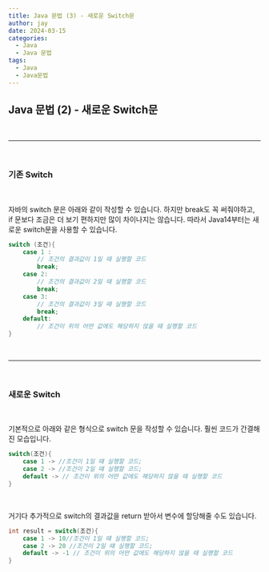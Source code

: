 ```yaml
---
title: Java 문법 (3) - 새로운 Switch문
author: jay
date: 2024-03-15
categories:
  - Java
  - Java 문법
tags:
  - Java
  - Java문법
---
```

## **Java 문법 (2) - 새로운 Switch문**

<br />

---

<br/>

### **기존 Switch**
<br/>

자바의 switch 문은 아래와 같이 작성할 수 있습니다. 하지만 break도 꼭 써줘야하고, if 문보다 조금은 더 보기 편하지만 많이 차이나지는 않습니다. 따라서 Java14부터는 새로운 switch문을 사용할 수 있습니다.

```java
switch (조건){  
	case 1 :  
		// 조건의 결과값이 1일 때 실행할 코드  
		break;  
	case 2:  
		// 조건의 결과값이 2일 때 실행할 코드
		break;  
	case 3:  
		// 조건의 결과값이 3일 때 실행할 코드
		break;  
	default:  
		// 조건이 위의 어떤 값에도 해당하지 않을 때 실행할 코드
}
```

<br/>

---

<br />

### **새로운 Switch**
<br/>

기본적으로 아래와 같은 형식으로 switch 문을 작성할 수 있습니다. 훨씬 코드가 간결해진 모습입니다.


```java
switch(조건){
	case 1 -> //조건이 1일 떄 실행할 코드;
	case 2 -> //조건이 2일 떄 실행할 코드;
	default -> // 조건이 위의 어떤 값에도 해당하지 않을 때 실행할 코드 
}
```

<br/>

거기다 추가적으로 switch의 결과값을 return 받아서 변수에 할당해줄 수도 있습니다.

```java
int result = switch(조건){
	case 1 -> 10//조건이 1일 떄 실행할 코드;
	case 2 -> 20 //조건이 2일 떄 실행할 코드;
	default -> -1 // 조건이 위의 어떤 값에도 해당하지 않을 때 실행할 코드 
}
```